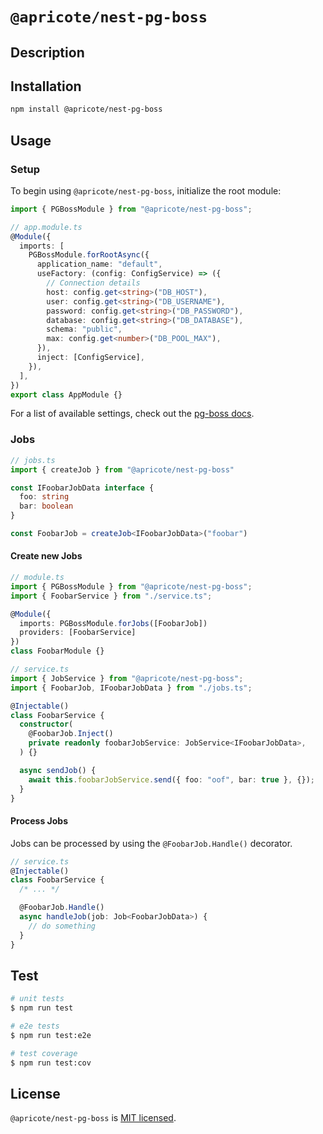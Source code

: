 # `@apricote/nest-pg-boss`

## Description

## Installation

```bash
npm install @apricote/nest-pg-boss
```

## Usage

### Setup

To begin using `@apricote/nest-pg-boss`, initialize the root module:

```ts
import { PGBossModule } from "@apricote/nest-pg-boss";

// app.module.ts
@Module({
  imports: [
    PGBossModule.forRootAsync({
      application_name: "default",
      useFactory: (config: ConfigService) => ({
        // Connection details
        host: config.get<string>("DB_HOST"),
        user: config.get<string>("DB_USERNAME"),
        password: config.get<string>("DB_PASSWORD"),
        database: config.get<string>("DB_DATABASE"),
        schema: "public",
        max: config.get<number>("DB_POOL_MAX"),
      }),
      inject: [ConfigService],
    }),
  ],
})
export class AppModule {}
```

For a list of available settings, check out the [pg-boss docs](https://github.com/timgit/pg-boss/blob/master/docs/readme.md#newoptions).

### Jobs

```typescript
// jobs.ts
import { createJob } from "@apricote/nest-pg-boss"

const IFoobarJobData interface {
  foo: string
  bar: boolean
}

const FoobarJob = createJob<IFoobarJobData>("foobar")
```

#### Create new Jobs

```typescript
// module.ts
import { PGBossModule } from "@apricote/nest-pg-boss";
import { FoobarService } from "./service.ts";

@Module({
  imports: PGBossModule.forJobs([FoobarJob])
  providers: [FoobarService]
})
class FoobarModule {}

```

```typescript
// service.ts
import { JobService } from "@apricote/nest-pg-boss";
import { FoobarJob, IFoobarJobData } from "./jobs.ts";

@Injectable()
class FoobarService {
  constructor(
    @FoobarJob.Inject()
    private readonly foobarJobService: JobService<IFoobarJobData>,
  ) {}

  async sendJob() {
    await this.foobarJobService.send({ foo: "oof", bar: true }, {});
  }
}
```

#### Process Jobs

Jobs can be processed by using the `@FoobarJob.Handle()` decorator.

```typescript
// service.ts
@Injectable()
class FoobarService {
  /* ... */

  @FoobarJob.Handle()
  async handleJob(job: Job<FoobarJobData>) {
    // do something
  }
}
```

## Test

```bash
# unit tests
$ npm run test

# e2e tests
$ npm run test:e2e

# test coverage
$ npm run test:cov
```

## License

`@apricote/nest-pg-boss` is [MIT licensed](LICENSE).
